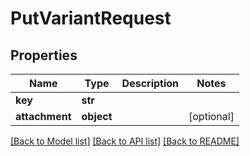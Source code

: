 # PutVariantRequest

## Properties
Name | Type | Description | Notes
------------ | ------------- | ------------- | -------------
**key** | **str** |  | 
**attachment** | **object** |  | [optional] 

[[Back to Model list]](../README.md#documentation-for-models) [[Back to API list]](../README.md#documentation-for-api-endpoints) [[Back to README]](../README.md)


